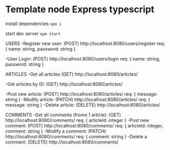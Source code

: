 # Template node Express typescript

install dependencies
`npm i`

start dev server
`npm start`

USERS
-Register new user: (POST)
http://localhost:8080/users/register
req: {
    name: string,
    password: string
}

-User Login: (POST)
http://localhost:8080/users/login
req: {
    name: string,
    password: string
}

ARTICLES
-Get all articles (GET)
http://localhost:8080/articles/

-Get articles by ID: (GET)
http://localhost:8080/articles/<id>

-Post new article: (POST)
http://localhost:8080/articles/
req: {
    message: string
}
-Modify article: (PATCH)
http://localhost:8080/articles/<id>
req: {
    message: string
}
-Delete article: (DELETE)
http://localhost:8080/articles/<id>


COMMENTS
-Get all comments (frome 1 article): (GET)
http://localhost:8080/comments/
req: {
    articleId: integer
}
-Post new comment: (POST)
http://localhost:8080/comments/
req: {
    articleId: integer,
    comment: string
}
-Modify a comment: (PATCH)
http://localhost:8080/comments/<id>
req: {
    comment: string
}
-Delete a comment: (DELETE)
http://localhost:8080/comments/<id>